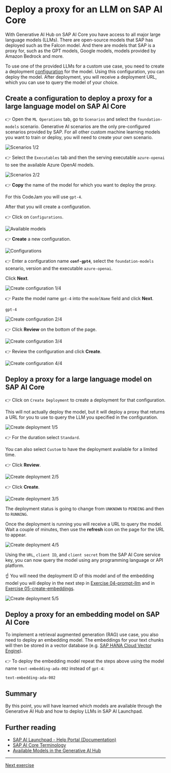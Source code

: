 # Deploy a proxy for an LLM on SAP AI Core

With Generative AI Hub on SAP AI Core you have access to all major large language models (LLMs). There are open-source models that SAP has deployed such as the Falcon model. And there are models that SAP is a proxy for, such as the GPT models, Google models, models provided by Amazon Bedrock and more. 

To use one of the provided LLMs for a custom use case, you need to create a deployment [configuration](https://help.sap.com/docs/ai-launchpad/sap-ai-launchpad/configurations) for the model. Using this configuration, you can deploy the model. After deployment, you will receive a deployment URL, which you can use to query the model of your choice.

## Create a configuration to deploy a proxy for a large language model on SAP AI Core

👉 Open the `ML Operations` tab, go to `Scenarios` and select the `foundation-models` scenario. Generative AI scenarios are the only pre-configured scenarios provided by SAP. For all other custom machine learning models you want to train or deploy, you will need to create your own scenario.

![Scenarios 1/2](images/scenarios.png)

👉 Select the `Executables` tab and then the serving executable `azure-openai` to see the available Azure OpenAI models.

![Scenarios 2/2](images/scenarios_2.png)

👉 **Copy** the name of the model for which you want to deploy the proxy.

For this CodeJam you will use `gpt-4`.

After that you will create a configuration.

👉 Click on `Configurations`.

![Available models](images/scenarios_3.png)

👉 **Create** a new configuration.

![Configurations](images/configurations.png)

👉 Enter a configuration name **`conf-gpt4`**, select the `foundation-models` scenario, version and the executable `azure-openai`. 

Click **Next**.

![Create configuration 1/4](images/configurations_2.png)

👉 Paste the model name `gpt-4` into the `modelName` field and click **Next**.

```
gpt-4
```

![Create configuration 2/4](images/configurations_3.png)

👉 Click **Review** on the bottom of the page.

![Create configuration 3/4](images/configurations_4.png)

👉 Review the configuration and click **Create**.

![Create configuration 4/4](images/configurations_5.png)

## Deploy a proxy for a large language model on SAP AI Core

👉 Click on `Create Deployment` to create a deployment for that configuration. 

This will not actually deploy the model, but it will deploy a proxy that returns a URL for you to use to query the LLM you specified in the configuration.

![Create deployment 1/5](images/deployments.png)

👉 For the duration select `Standard`. 

You can also select `Custom` to have the deployment available for a limited time. 

👉 Click **Review**.

![Create deployment 2/5](images/deployments_2.png)

👉 Click **Create**.

![Create deployment 3/5](images/deployments_3.png)

The deployment status is going to change from `UNKNOWN` to `PENDING` and then to `RUNNING`. 

Once the deployment is running you will receive a URL to query the model. Wait a couple of minutes, then use the **refresh** icon on the page for the URL to appear. 

![Create deployment 4/5](images/deployments_4.png)

Using the `URL`, `client ID`, and `client secret` from the SAP AI Core service key, you can now query the model using any programming language or API platform.

☝️ You will need the deployment ID of this model and of the embedding model you will deploy in the next step in [Exercise 04-prompt-llm](04-prompt-llm.ipynb) and in [Exercise 05-create-embeddings](05-create-embeddings.ipynb).

![Create deployment 5/5](images/deployments_5.png)

## Deploy a proxy for an embedding model on SAP AI Core

To implement a retrieval augmented generation (RAG) use case, you also need to deploy an embedding model. The embeddings for your text chunks will then be stored in a vector database (e.g. [SAP HANA Cloud Vector Engine](https://help.sap.com/docs/hana-cloud-database/sap-hana-cloud-sap-hana-database-vector-engine-guide/sap-hana-cloud-sap-hana-database-vector-engine-guide)). 

👉 To deploy the embedding model repeat the steps above using the model name `text-embedding-ada-002` instead of `gpt-4`: 
```
text-embedding-ada-002
```
## Summary

By this point, you will have learned which models are available through the Generative AI Hub and how to deploy LLMs in SAP AI Launchpad.

## Further reading

* [SAP AI Launchpad - Help Portal (Documentation)](https://help.sap.com/docs/ai-launchpad/sap-ai-launchpad/what-is-sap-ai-launchpad)
* [SAP AI Core Terminology](https://help.sap.com/docs/sap-ai-core/sap-ai-core-service-guide/terminology)
* [Available Models in the Generative AI Hub](https://help.sap.com/docs/sap-ai-core/sap-ai-core-service-guide/models-and-scenarios-in-generative-ai-hub)

---

[Next exercise](02-explore-genai-hub.md)
